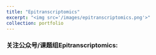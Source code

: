 ```yaml
---
title: "Epitranscriptomics"
excerpt: "<img src='/images/epitranscriptomics.png'>"
collection: portfolio
---
```


### 关注公众号/课题组Epitranscriptomics:    
<p hidden> 环境表观遗传学与暴露组学——武汉大学袁必锋课题组  
<p hidden>Andres Jaschke-德国马普所  
<p hidden>Jeppe Vinther  
<p hidden>Carolyn Bertozzi  
<p hidden>何川课题组  
